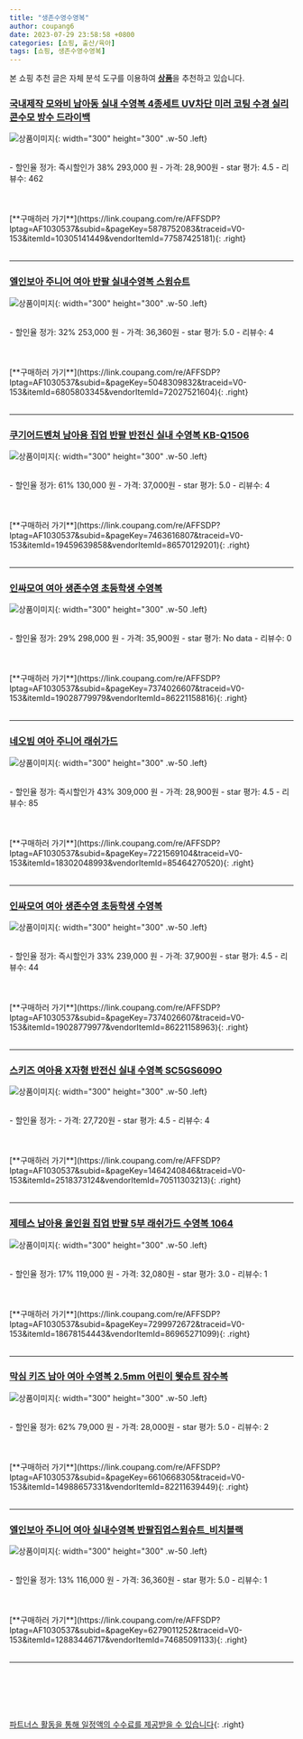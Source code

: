 ```yaml
---
title: "생존수영수영복"
author: coupang6
date: 2023-07-29 23:58:58 +0800
categories: [쇼핑, 출산/육아]
tags: [쇼핑, 생존수영수영복]
---
```


본 쇼핑 추천 글은 자체 분석 도구를 이용하여 [**상품**](https://link.coupang.com/a/bao1ui)을 추천하고 있습니다.

### [국내제작 모와비 남아동 실내 수영복 4종세트 UV차단 미러 코팅 수경 실리콘수모 방수 드라이백](https://link.coupang.com/re/AFFSDP?lptag=AF1030537&subid=&pageKey=5878752083&traceid=V0-153&itemId=10305141449&vendorItemId=77587425181)

![상품이미지](https://thumbnail10.coupangcdn.com/thumbnails/remote/230x230ex/image/vendor_inventory/dff9/365d7eadcb1a98485d150f96ac46ab9bb430f1d32b2ea1599b11b2089049.jpg){: width="300" height="300" .w-50 .left}


<br>
- 할인율 정가: 즉시할인가 38%  293,000   원
- 가격: 28,900원
- star 평가: 4.5
- 리뷰수: 462
<br>
<br>
<br>
<br>
[**구매하러 가기**](https://link.coupang.com/re/AFFSDP?lptag=AF1030537&subid=&pageKey=5878752083&traceid=V0-153&itemId=10305141449&vendorItemId=77587425181){: .right}
<br>
<br>

---

### [엘인보아 주니어 여아 반팔 실내수영복 스윔슈트](https://link.coupang.com/re/AFFSDP?lptag=AF1030537&subid=&pageKey=5048309832&traceid=V0-153&itemId=6805803345&vendorItemId=72027521604)

![상품이미지](https://thumbnail7.coupangcdn.com/thumbnails/remote/230x230ex/image/vendor_inventory/97f2/cd0d20a24b80bf8aa8a3ea80916f4d350db89a7638c6852126665b7b0858.jpg){: width="300" height="300" .w-50 .left}


<br>
- 할인율 정가: 32%  253,000   원
- 가격: 36,360원
- star 평가: 5.0
- 리뷰수: 4
<br>
<br>
<br>
<br>
[**구매하러 가기**](https://link.coupang.com/re/AFFSDP?lptag=AF1030537&subid=&pageKey=5048309832&traceid=V0-153&itemId=6805803345&vendorItemId=72027521604){: .right}
<br>
<br>

---

### [쿠기어드벤쳐 남아용 집업 반팔 반전신 실내 수영복 KB-Q1506](https://link.coupang.com/re/AFFSDP?lptag=AF1030537&subid=&pageKey=7463616807&traceid=V0-153&itemId=19459639858&vendorItemId=86570129201)

![상품이미지](https://thumbnail10.coupangcdn.com/thumbnails/remote/230x230ex/image/retail/images/2023/07/13/17/3/eaaeaf57-b121-4df7-b642-73b65d98c971.jpg){: width="300" height="300" .w-50 .left}


<br>
- 할인율 정가: 61%  130,000   원
- 가격: 37,000원
- star 평가: 5.0
- 리뷰수: 4
<br>
<br>
<br>
<br>
[**구매하러 가기**](https://link.coupang.com/re/AFFSDP?lptag=AF1030537&subid=&pageKey=7463616807&traceid=V0-153&itemId=19459639858&vendorItemId=86570129201){: .right}
<br>
<br>

---

### [인싸모여 여아 생존수영 초등학생 수영복](https://link.coupang.com/re/AFFSDP?lptag=AF1030537&subid=&pageKey=7374026607&traceid=V0-153&itemId=19028779979&vendorItemId=86221158816)

![상품이미지](https://thumbnail10.coupangcdn.com/thumbnails/remote/230x230ex/image/vendor_inventory/9bea/94b8a876eeca487c9b4ffeb4d9b9f27f800d8b5c880687ee60285eb27de0.jpg){: width="300" height="300" .w-50 .left}


<br>
- 할인율 정가: 29%  298,000   원
- 가격: 35,900원
- star 평가: No data
- 리뷰수: 0
<br>
<br>
<br>
<br>
[**구매하러 가기**](https://link.coupang.com/re/AFFSDP?lptag=AF1030537&subid=&pageKey=7374026607&traceid=V0-153&itemId=19028779979&vendorItemId=86221158816){: .right}
<br>
<br>

---

### [네오빔 여아 주니어 래쉬가드](https://link.coupang.com/re/AFFSDP?lptag=AF1030537&subid=&pageKey=7221569104&traceid=V0-153&itemId=18302048993&vendorItemId=85464270520)

![상품이미지](https://thumbnail8.coupangcdn.com/thumbnails/remote/230x230ex/image/vendor_inventory/60f6/9fe03da06b7c53d7399f7528a31f505766c8fbe43c0295189f98fb54b09b.jpg){: width="300" height="300" .w-50 .left}


<br>
- 할인율 정가: 즉시할인가 43%  309,000   원
- 가격: 28,900원
- star 평가: 4.5
- 리뷰수: 85
<br>
<br>
<br>
<br>
[**구매하러 가기**](https://link.coupang.com/re/AFFSDP?lptag=AF1030537&subid=&pageKey=7221569104&traceid=V0-153&itemId=18302048993&vendorItemId=85464270520){: .right}
<br>
<br>

---

### [인싸모여 여아 생존수영 초등학생 수영복](https://link.coupang.com/re/AFFSDP?lptag=AF1030537&subid=&pageKey=7374026607&traceid=V0-153&itemId=19028779977&vendorItemId=86221158963)

![상품이미지](https://thumbnail8.coupangcdn.com/thumbnails/remote/230x230ex/image/vendor_inventory/0d78/9c658a1ea31816d36cba77c36907296f768aa157614adc25839444b02836.jpg){: width="300" height="300" .w-50 .left}


<br>
- 할인율 정가: 즉시할인가 33%  239,000   원
- 가격: 37,900원
- star 평가: 4.5
- 리뷰수: 44
<br>
<br>
<br>
<br>
[**구매하러 가기**](https://link.coupang.com/re/AFFSDP?lptag=AF1030537&subid=&pageKey=7374026607&traceid=V0-153&itemId=19028779977&vendorItemId=86221158963){: .right}
<br>
<br>

---

### [스키즈 여아용 X자형 반전신 실내 수영복 SC5GS609O](https://link.coupang.com/re/AFFSDP?lptag=AF1030537&subid=&pageKey=1464240846&traceid=V0-153&itemId=2518373124&vendorItemId=70511303213)

![상품이미지](https://thumbnail7.coupangcdn.com/thumbnails/remote/230x230ex/image/retail/images/2020/04/14/13/3/af94c923-93c2-4dee-8482-5f3cc2e63d92.jpg){: width="300" height="300" .w-50 .left}


<br>
- 할인율 정가: 
- 가격: 27,720원
- star 평가: 4.5
- 리뷰수: 4
<br>
<br>
<br>
<br>
[**구매하러 가기**](https://link.coupang.com/re/AFFSDP?lptag=AF1030537&subid=&pageKey=1464240846&traceid=V0-153&itemId=2518373124&vendorItemId=70511303213){: .right}
<br>
<br>

---

### [제테스 남아용 올인원 집업 반팔 5부 래쉬가드 수영복 1064](https://link.coupang.com/re/AFFSDP?lptag=AF1030537&subid=&pageKey=7299972672&traceid=V0-153&itemId=18678154443&vendorItemId=86965271099)

![상품이미지](https://thumbnail10.coupangcdn.com/thumbnails/remote/230x230ex/image/rs_quotation_api/swk41hyo/7a8b7598890342eb8eab0d35be82c888.jpg){: width="300" height="300" .w-50 .left}


<br>
- 할인율 정가: 17%  119,000   원
- 가격: 32,080원
- star 평가: 3.0
- 리뷰수: 1
<br>
<br>
<br>
<br>
[**구매하러 가기**](https://link.coupang.com/re/AFFSDP?lptag=AF1030537&subid=&pageKey=7299972672&traceid=V0-153&itemId=18678154443&vendorItemId=86965271099){: .right}
<br>
<br>

---

### [막심 키즈 남아 여아 수영복 2.5mm 어린이 웻슈트 잠수복](https://link.coupang.com/re/AFFSDP?lptag=AF1030537&subid=&pageKey=6610668305&traceid=V0-153&itemId=14988657331&vendorItemId=82211639449)

![상품이미지](https://thumbnail10.coupangcdn.com/thumbnails/remote/230x230ex/image/vendor_inventory/c04f/1e3e77b925da3320e3e200ac6abd791f8ce602ca8a5d28ccd948b73504c0.jpg){: width="300" height="300" .w-50 .left}


<br>
- 할인율 정가: 62%  79,000   원
- 가격: 28,000원
- star 평가: 5.0
- 리뷰수: 2
<br>
<br>
<br>
<br>
[**구매하러 가기**](https://link.coupang.com/re/AFFSDP?lptag=AF1030537&subid=&pageKey=6610668305&traceid=V0-153&itemId=14988657331&vendorItemId=82211639449){: .right}
<br>
<br>

---

### [엘인보아 주니어 여아 실내수영복 반팔집업스윔슈트_비치블랙](https://link.coupang.com/re/AFFSDP?lptag=AF1030537&subid=&pageKey=6279011252&traceid=V0-153&itemId=12883446717&vendorItemId=74685091133)

![상품이미지](https://thumbnail8.coupangcdn.com/thumbnails/remote/230x230ex/image/vendor_inventory/5116/42f601bff9591aa12adb9658f17e789a304ca2fa9fa2f391f3defbf7d332.jpg){: width="300" height="300" .w-50 .left}


<br>
- 할인율 정가: 13%  116,000   원
- 가격: 36,360원
- star 평가: 5.0
- 리뷰수: 1
<br>
<br>
<br>
<br>
[**구매하러 가기**](https://link.coupang.com/re/AFFSDP?lptag=AF1030537&subid=&pageKey=6279011252&traceid=V0-153&itemId=12883446717&vendorItemId=74685091133){: .right}
<br>
<br>

---
<br><br><br><br><br> [파트너스 활동을 통해 일정액의 수수료를 제공받을 수 있습니다](https://link.coupang.com/a/bao1ui){: .right}